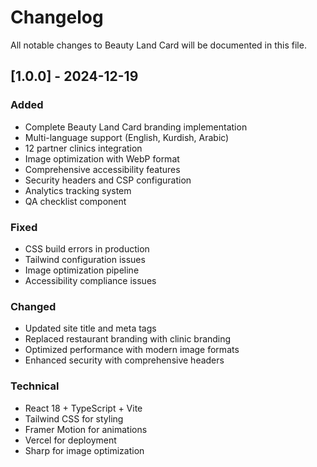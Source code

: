 # Changelog

All notable changes to Beauty Land Card will be documented in this file.

## [1.0.0] - 2024-12-19

### Added
- Complete Beauty Land Card branding implementation
- Multi-language support (English, Kurdish, Arabic)
- 12 partner clinics integration
- Image optimization with WebP format
- Comprehensive accessibility features
- Security headers and CSP configuration
- Analytics tracking system
- QA checklist component

### Fixed
- CSS build errors in production
- Tailwind configuration issues
- Image optimization pipeline
- Accessibility compliance issues

### Changed
- Updated site title and meta tags
- Replaced restaurant branding with clinic branding
- Optimized performance with modern image formats
- Enhanced security with comprehensive headers

### Technical
- React 18 + TypeScript + Vite
- Tailwind CSS for styling
- Framer Motion for animations
- Vercel for deployment
- Sharp for image optimization